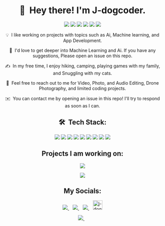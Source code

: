 <h1 align="center">👋 &nbsp;Hey there! I'm J-dogcoder.</h1>
<p align="center"> 
<img src="https://img.shields.io/github/stars/j-dogcoder?style=for-the-badge">
<img src="https://img.shields.io/maintenance/yes/2021?style=for-the-badge">
<img src="https://img.shields.io/github/followers/j-dogcoder?style=for-the-badge">
<img src="https://img.shields.io/github/sponsors/j-dogcoder?style=for-the-badge">
<img src="https://badges.pufler.dev/repos/j-dogcoder?style=for-the-badge">
<img src="https://badges.pufler.dev/commits/monthly/j-dogcoder?style=for-the-badge">

</p>

<p align="center">
💡 &nbsp;I like working on projects with topics such as Ai, Machine learning, and App Development.
  </p>
  <p align="center">
🌱 &nbsp;I'd love to get deeper into Machine Learning and Ai. If you have any suggestions, Please open an issue on this repo.
  </p>
  <p align="center">
✍️ &nbsp;In my free time, I enjoy hiking, camping, playing games with my family, and Snuggling with my cats.
    </p>
    <p align="center">
💬 &nbsp;Feel free to reach out to me for Video, Photo, and Audio Editing, Drone Photography, and limited coding projects.
      </p>
      <p align="center">
✉️ &nbsp;You can contact me by opening an issue in this repo! I'll try to respond as soon as I can.
</p>

<h2 align="center">🛠 &nbsp;Tech Stack:</h2>

<p align="center"> 
<img src="https://img.shields.io/badge/-Swift-333333?style=for-the-badge&logo=swift">
<img src="https://img.shields.io/badge/-Git-333333?style=for-the-badge&logo=git">
<img src="https://img.shields.io/badge/-GitHub-333333?style=for-the-badge&logo=github">
<img src="https://img.shields.io/badge/-Markdown-333333?style=for-the-badge&logo=markdown">
<img src="https://img.shields.io/badge/-Visual%20Studio%20Code-333333?style=for-the-badge&logo=visual-studio-code">
<img src="https://img.shields.io/badge/-Nodejs-333333?style=for-the-badge&logo=Node.js">
<img src="https://img.shields.io/badge/-JavaScript-333333?style=for-the-badge&logo=javascript">
<img src="https://img.shields.io/badge/-MongoDB-333333?style=for-the-badge&logo=mongodb">
<img src="https://img.shields.io/badge/-Digital%20Ocean-darkblue?style=for-the-badge&logo=digitalocean">
</p>


<h2 align="center">Projects I am working on:</h2>
<p align="center"> 
  <img src="https://github-readme-stats.vercel.app/api/pin/?username=Heptagram-Bot&repo=Heptagram&cache_seconds=86400&theme=merko)](https://github.com/heptagram-bot/heptagram">
  <p align="center"> 
  <img src="https://github-readme-stats.vercel.app/api/pin/?username=Cyaneus-Co&repo=Pegasus&cache_seconds=86400&theme=merko)](https://github.com/Cyaneus-Co/Pegasus">


<h2 align="center">My Socials:</h2>
<p align='center'>
  <a href="https://github.com/j-dogcoder" />
    <img src="https://img.shields.io/badge/GitHub-100000?style=for-the-badge&logo=github&logoColor=white" />
  </a>&nbsp;&nbsp;
  <a href="https://stackoverflow.com/users/15201146/j-dogcoder" />
    <img src="https://img.shields.io/badge/Stack_Overflow-FE7A16?style=for-the-badge&logo=stack-overflow&logoColor=white" />        
  </a>&nbsp;&nbsp;
  <a href="https://dribbble.com/Jdogcoder" />
    <img src="https://img.shields.io/badge/Dribbble-EA4C89?style=for-the-badge&logo=dribbble&logoColor=white" />        
  </a>&nbsp;&nbsp;
  <a href="https://dev.to/jdogcoder">
  <img src="https://d2fltix0v2e0sb.cloudfront.net/dev-badge.svg" alt="j-dogcoder's DEV Community Profile" height="30" width="30">
</a>
</p>
<p align='center'>
    <a href="https://github.com/j-dogcoder" />
    <img src="https://repobeats.axiom.co/api/embed/2ddf01cb23e328e406c78b5f0caef33097455073.svg" />        
  </a>&nbsp;&nbsp;
</p>
